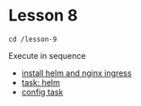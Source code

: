 # Lesson 8

```
cd /lesson-9
```


Execute in sequence

- [install helm and nginx ingress](0/)
- [task: helm](1/)
- [config task](2/)